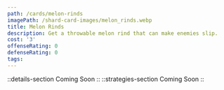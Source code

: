 ```yaml
---
path: /cards/melon-rinds
imagePath: /shard-card-images/melon_rinds.webp
title: Melon Rinds
description: Get a throwable melon rind that can make enemies slip.
cost: '3'
offenseRating: 0
defenseRating: 0
tags:
---
```

::details-section
Coming Soon
::
::strategies-section
Coming Soon
::